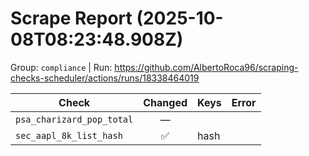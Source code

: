 # Scrape Report (2025-10-08T08:23:48.908Z)

Group: `compliance`  |  Run: https://github.com/AlbertoRoca96/scraping-checks-scheduler/actions/runs/18338464019

| Check | Changed | Keys | Error |
|---|:---:|:--|:--|
| `psa_charizard_pop_total` | — |  |  |
| `sec_aapl_8k_list_hash` | ✅ | hash |  |
